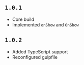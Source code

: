 ## `1.0.1`
- Core build
- Implemented `onShow` and `OnShow`

## `1.0.2`
- Added TypeScript support
- Reconfigured gulpfile